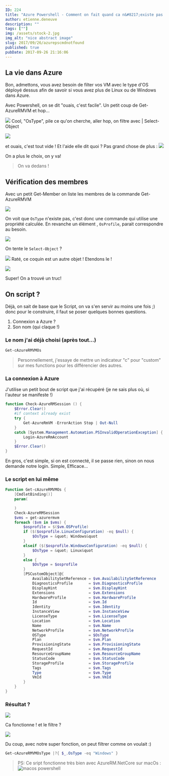 ```yaml
---
ID: 224
title: "Azure Powershell - Comment on fait quand ca n&#8217;existe pas ?"
author: etienne.deneuve
description: ""
tags: [""]
img: /assets/stock-2.jpg
img_alt: "nice abstract image"
slug: 2017/09/26/azurepscmdnotfound
published: true
pubDate: 2017-09-26 21:16:06
---
```


## La vie dans Azure

Bon, admettons, vous avez besoin de filter vos VM avec le type d'OS déployé dessus afin de savoir si vous avez plus de Linux ou de Windows dans Azure.

Avec Powershell, on se dit "ouais, c'est facile". Un petit coup de Get-AzureRMVM et hop...

![](https://etienne.deneuve.xyz/wp-content/uploads/2017/09/get-cazurevmos-1-gvm.png)
Cool, "OsType", pile ce qu'on cherche, aller hop, on filtre avec | Select-Object

![](https://etienne.deneuve.xyz/wp-content/uploads/2017/09/get-cazurevmos-2-so.png)

et ouais, c'est tout vide ! Et l'aide elle dit quoi ? Pas grand chose de plus :
![](https://etienne.deneuve.xyz/wp-content/uploads/2017/09/get-cazurevmos-3-help.png)

On a plus le choix, on y va!

> On va dedans !

## Vérification des membres

Avec un petit Get-Member on liste les membres de la commande Get-AzureRMVM

![](https://etienne.deneuve.xyz/wp-content/uploads/2017/09/get-cazurevmos-4-gm.png)

On voit que `OsType` n'existe pas, c'est donc une commande qui utilise une propriété calculée.
En revanche un élément , `OsProfile`, parait correspondre au besoin.

![](https://etienne.deneuve.xyz/wp-content/uploads/2017/09/get-cazurevmos-5-osp.png)

On tente le `Select-Object` ?

![](https://etienne.deneuve.xyz/wp-content/uploads/2017/09/get-cazurevmos-6-os.png)
Raté, ce coquin est un autre objet ! Etendons le !

![](https://etienne.deneuve.xyz/wp-content/uploads/2017/09/get-cazurevmos-7-exp.png)

Super! On a trouvé un truc!

## On script ?

Déjà, on sait de base que le Script, on va s'en servir au moins une fois ;) donc pour le construire, il faut se poser quelques bonnes questions.

1. Connexion a Azure ?
2. Son nom (qui claque !)

### Le nom j'ai déjà choisi (après tout...)

```powershell
Get-cAzureRMVMOs
```

> Personnellement, j'essaye de mettre un indicateur "c" pour "custom" sur mes functions pour les différencier des autres.

### La connexion à Azure

J'utilise un petit bout de script que j'ai récupéré (je ne sais plus où, si l'auteur se manifeste !)

```powershell
function Check-AzureRMSession () {
    $Error.Clear()
    #if context already exist
    try {
        Get-AzureRmVM -ErrorAction Stop | Out-Null
    }
    catch [System.Management.Automation.PSInvalidOperationException] {
        Login-AzureRmAccount
    }
    $Error.Clear()
}
```

En gros, c'est simple, si on est connecté, il se passe rien, sinon on nous demande notre login. Simple, Efficace...

### Le script en lui même

```powershell
Function Get-cAzureRMVMOs {
    [CmdletBinding()]
    param(

    )
    Check-AzureRMSession
    $vms = get-azurermvm
    foreach ($vm in $vms) {
        $osprofile = $($vm.OSProfile)
        if ($($osprofile.LinuxConfiguration) -eq $null) {
            $OsType = &quot; Windows&quot
        }
        elseif ($($osprofile.WindowsConfiguration) -eq $null) {
            $OsType = &quot; Linux&quot
        }
        else {
            $OsType = $osprofile
        }
        [PSCustomObject]@{
            AvailabilitySetReference = $vm.AvailabilitySetReference
            DiagnosticsProfile       = $vm.DiagnosticsProfile
            DisplayHint              = $vm.DisplayHint
            Extensions               = $vm.Extensions
            HardwareProfile          = $vm.HardwareProfile
            Id                       = $vm.Id
            Identity                 = $vm.Identity
            InstanceView             = $vm.InstanceView
            LicenseType              = $vm.LicenseType
            Location                 = $vm.Location
            Name                     = $vm.Name
            NetworkProfile           = $vm.NetworkProfile
            OSType                   = $OsType
            Plan                     = $vm.Plan
            ProvisioningState        = $vm.ProvisioningState
            RequestId                = $vm.RequestId
            ResourceGroupName        = $vm.ResourceGroupName
            StatusCode               = $vm.StatusCode
            StorageProfile           = $vm.StorageProfile
            Tags                     = $vm.Tags
            Type                     = $vm.Type
            VmId                     = $vm.VmId
        }
    }
}
```

### Résultat ?

![](https://etienne.deneuve.xyz/wp-content/uploads/2017/09/get-cazurevmos-8-Cool.png)

Ca fonctionne ! et le filtre ?

![](https://etienne.deneuve.xyz/wp-content/uploads/2017/09/get-cazurevmos-9-youpi.png)

Du coup, avec notre super fonction, on peut filtrer comme on voulait :)

```powershell
Get-cAzureRMVMOsType |?{ $_.OsType -eq "Windows" }
```

> PS: Ce sript fonctionne très bien avec AzureRM.NetCore sur macOs :![macos powershell](https://etienne.deneuve.xyz/wp-content/uploads/2017/09/get-cazurevmos-10-youpi.png)
